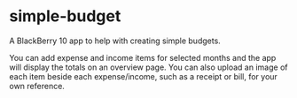 simple-budget
=============

A BlackBerry 10 app to help with creating simple budgets.

You can add expense and income items for selected months and the app will display the totals on an overview page. You can also upload an image of each item beside each expense/income, such as a receipt or bill, for your own reference.
